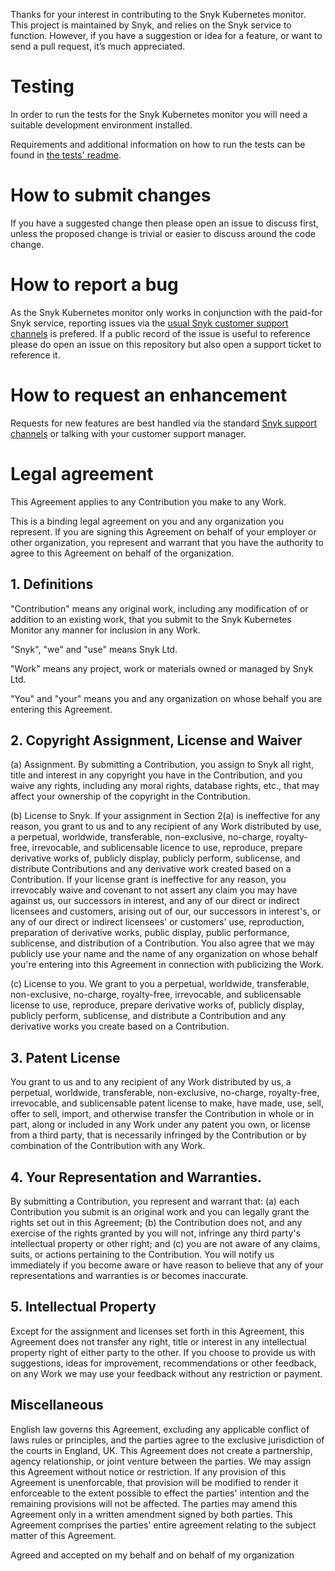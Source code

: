 Thanks for your interest in contributing to the Snyk Kubernetes monitor. This project is maintained by Snyk, and relies on the Snyk service to function. However, if you have a suggestion or idea for a feature, or want to send a pull request, it’s much appreciated.

# Testing

In order to run the tests for the Snyk Kubernetes monitor you will need a suitable development environment installed.

Requirements and additional information on how to run the tests can be found in [the tests' readme](https://github.com/snyk/kubernetes-monitor/tree/staging/test).

# How to submit changes

If you have a suggested change then please open an issue to discuss first, unless the proposed change is trivial or easier to discuss around the code change.  

# How to report a bug

As the Snyk Kubernetes monitor only works in conjunction with the paid-for Snyk service, reporting issues via the [usual Snyk customer support channels](https://support.snyk.io/hc/en-us/requests/new) is prefered. If a public record of the issue is useful to reference please do open an issue on this repository but also open a support ticket to reference it.

# How to request an enhancement

Requests for new features are best handled via the standard [Snyk support channels](https://support.snyk.io/hc/en-us/requests/new) or talking with your customer support manager.

# Legal agreement

This Agreement applies to any Contribution you make to any Work.

This is a binding legal agreement on you and any organization you represent. If you are signing this Agreement on behalf of your employer or other organization, you represent and warrant that you have the authority to agree to this Agreement on behalf of the organization.

## 1. Definitions
"Contribution" means any original work, including any modification of or addition to an existing work, that you submit to the Snyk Kubernetes Monitor any manner for inclusion in any Work.

"Snyk", "we" and "use" means Snyk Ltd.

"Work" means any project, work or materials owned or managed by Snyk Ltd.

"You" and "your" means you and any organization on whose behalf you are entering this Agreement.

## 2. Copyright Assignment, License and Waiver
(a) Assignment. By submitting a Contribution, you assign to Snyk all right, title and interest in any copyright you have in the Contribution, and you waive any rights, including any moral rights, database rights, etc., that may affect your ownership of the copyright in the Contribution.

(b) License to Snyk. If your assignment in Section 2(a) is ineffective for any reason, you grant to us and to any recipient of any Work distributed by use, a perpetual, worldwide, transferable, non-exclusive, no-charge, royalty-free, irrevocable, and sublicensable licence to use, reproduce, prepare derivative works of, publicly display, publicly perform, sublicense, and distribute Contributions and any derivative work created based on a Contribution. If your license grant is ineffective for any reason, you irrevocably waive and covenant to not assert any claim you may have against us, our successors in interest, and any of our direct or indirect licensees and customers, arising out of our, our successors in interest's, or any of our direct or indirect licensees' or customers' use, reproduction, preparation of derivative works, public display, public performance, sublicense, and distribution of a Contribution. You also agree that we may publicly use your name and the name of any organization on whose behalf you're entering into this Agreement in connection with publicizing the Work.

(c) License to you. We grant to you a perpetual, worldwide, transferable, non-exclusive, no-charge, royalty-free, irrevocable, and sublicensable license to use, reproduce, prepare derivative works of, publicly display, publicly perform, sublicense, and distribute a Contribution and any derivative works you create based on a Contribution.

## 3. Patent License
You grant to us and to any recipient of any Work distributed by us, a perpetual, worldwide, transferable, non-exclusive, no-charge, royalty-free, irrevocable, and sublicensable patent license to make, have made, use, sell, offer to sell, import, and otherwise transfer the Contribution in whole or in part, along or included in any Work under any patent you own, or license from a third party, that is necessarily infringed by the Contribution or by combination of the Contribution with any Work.

## 4. Your Representation and Warranties.
By submitting a Contribution, you represent and warrant that: (a) each Contribution you submit is an original work and you can legally grant the rights set out in this Agreement; (b) the Contribution does not, and any exercise of the rights granted by you will not, infringe any third party's intellectual property or other right; and (c) you are not aware of any claims, suits, or actions pertaining to the Contribution. You will notify us immediately if you become aware or have reason to believe that any of your representations and warranties is or becomes inaccurate.

## 5. Intellectual Property
Except for the assignment and licenses set forth in this Agreement, this Agreement does not transfer any right, title or interest in any intellectual property right of either party to the other. If you choose to provide us with suggestions, ideas for improvement, recommendations or other feedback, on any Work we may use your feedback without any restriction or payment.

## Miscellaneous
English law governs this Agreement, excluding any applicable conflict of laws rules or principles, and the parties agree to the exclusive jurisdiction of the courts in England, UK. This Agreement does not create a partnership, agency relationship, or joint venture between the parties. We may assign this Agreement without notice or restriction. If any provision of this Agreement is unenforcable, that provision will be modified to render it enforceable to the extent possible to effect the parties' intention and the remaining provisions will not be affected. The parties may amend this Agreement only in a written amendment signed by both parties. This Agreement comprises the parties' entire agreement relating to the subject matter of this Agreement.

Agreed and accepted on my behalf and on behalf of my organization
